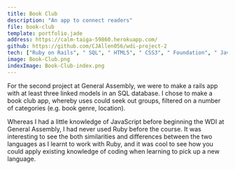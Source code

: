 ```yaml
---
title: Book Club
description: "An app to connect readers"
file: book-club
template: portfolio.jade
address: https://calm-taiga-59860.herokuapp.com/
github: https://github.com/CJAllen056/wdi-project-2
tech: ["Ruby on Rails", " SQL", " HTML5", " CSS3", " Foundation", " JavaScript"]
image: Book-Club.png
indexImage: Book-Club-index.png
---
```


For the second project at General Assembly, we were to make a rails app with at least three linked models in an SQL database. I chose to make a book club app, whereby uses could seek out groups, filtered on a number of categories (e.g. book genre, location).

Whereas I had a little knowledge of JavaScript before beginning the WDI at General Assembly, I had never used Ruby before the course. It was interesting to see the both similarities and differences between the two languages as I learnt to work with Ruby, and it was cool to see how you could apply existing knowledge of coding when learning to pick up a new language.
